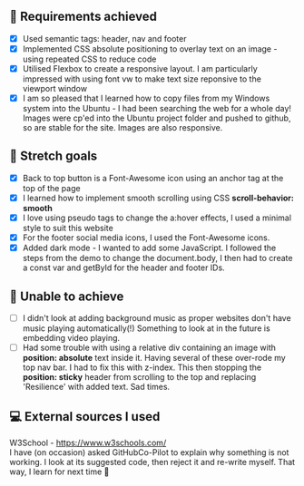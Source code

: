## :dart: Requirements achieved

- [x] Used semantic tags: header, nav and footer
- [x] Implemented CSS absolute positioning to overlay text on an image - using repeated CSS to reduce code
- [x] Utilised Flexbox to create a responsive layout. I am particularly impressed with using font vw to make text size reponsive to the viewport window
- [x] I am so pleased that I learned how to copy files from my Windows system into the Ubuntu - I had been searching the web for a whole day! Images were cp'ed into the Ubuntu project folder and pushed to github, so are stable for the site. Images are also responsive.

## :dart: Stretch goals

- [x] Back to top button is a Font-Awesome icon using an anchor tag at the top of the page
- [x] I learned how to implement smooth scrolling using CSS **scroll-behavior: smooth**
- [x] I love using pseudo tags to change the a:hover effects, I used a minimal style to suit this website
- [x] For the footer social media icons, I used the Font-Awesome icons.
- [x] Added dark mode - I wanted to add some JavaScript. I followed the steps from the demo to change the document.body, I then had to create a const var and getById for the header and footer IDs.

## :pushpin: Unable to achieve

- [ ] I didn't look at adding background music as proper websites don't have music playing automatically(!) Something to look at in the future is embedding video playing.
- [ ] Had some trouble with using a relative div containing an image with **position: absolute** text inside it. Having several of these over-rode my top nav bar. I had to fix this with z-index. This then stopping the **position: sticky** header from scrolling to the top and replacing 'Resilience' with added text. Sad times.

## :computer: External sources I used

W3School - https://www.w3schools.com/  
I have (on occasion) asked GitHubCo-Pilot to explain why something is not working. I look at its suggested code, then reject it and re-write myself. That way, I learn for next time :muscle:
